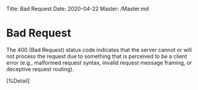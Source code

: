 Title: Bad Request
Date: 2020-04-22
Master: /Master.md

Bad Request
=============================

The 400 (Bad Request) status code indicates that the server cannot or
will not process the request due to something that is perceived to be
a client error (e.g., malformed request syntax, invalid request
message framing, or deceptive request routing).

[%Detail]